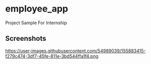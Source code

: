 # employee_app

Project Sample For Internship

## Screenshots
https://user-images.githubusercontent.com/54989039/155883415-f279c474-3df7-45fe-811e-3bd544ffa1f4.png


